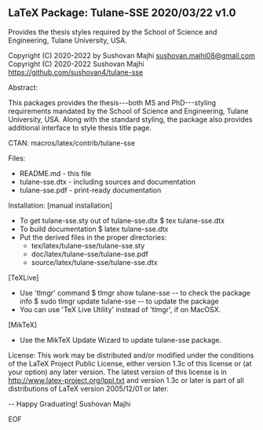 LaTeX Package: Tulane-SSE 2020/03/22 v1.0
----------------------------------------

Provides the thesis styles required by the School of Science and Engineering,
Tulane University, USA.

Copyright (C) 2020-2022
by Sushovan Majhi <sushovan.majhi08@gmail.com>
Copyright (C) 2020-2022
Sushovan Majhi https://github.com/sushovan4/tulane-sse

Abstract:

  This packages provides the thesis---both MS and PhD---styling requirements
  mandated by the School of Science and Engineering, Tulane University, USA.
  Along with the standard styling, the package also provides additional
  interface to style thesis title page.  

CTAN: macros/latex/contrib/tulane-sse

Files:
  * README.md         -  this file
  * tulane-sse.dtx    -  including sources and documentation
  * tulane-sse.pdf    -  print-ready documentation

Installation: 
[manual installation]
  * To get tulane-sse.sty out of tulane-sse.dtx
        $ tex tulane-sse.dtx 
  * To build documentation
        $ latex tulane-sse.dtx  
  * Put the derived files in the proper directories:
      -  tex/latex/tulane-sse/tulane-sse.sty
      -  doc/latex/tulane-sse/tulane-sse.pdf
      -  source/latex/tulane-sse/tulane-sse.dtx

[TeXLive]
  * Use 'tlmgr' command
        $ tlmgr show tulane-sse           -- to check the package info
        $ sudo tlmgr update tulane-sse    -- to update the package
  * You can use 'TeX Live Utility' instead of 'tlmgr', if on MacOSX.

[MikTeX]
  * Use the MikTeX Update Wizard to update tulane-sse package.

License:
  This work may be distributed and/or modified under the conditions
  of the LaTeX Project Public License, either version 1.3c of this
  license or (at your option) any later version. The latest version
  of this license is in http://www.latex-project.org/lppl.txt
  and version 1.3c or later is part of all distributions of LaTeX
  version 2005/12/01 or later.

--
Happy Graduating!
Sushovan Majhi
 
EOF